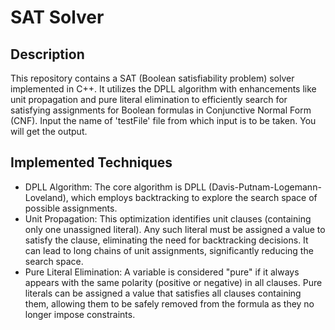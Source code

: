 # SAT Solver

<!-- **Author:** Arya Suwalka -->

## Description 
This repository contains a SAT (Boolean satisfiability problem) solver implemented in C++. It utilizes the DPLL algorithm with enhancements like unit propagation and pure literal elimination to efficiently search for satisfying assignments for Boolean formulas in Conjunctive Normal Form (CNF).
Input the name of 'testFile' file from which input is to be taken. You will get the output.

## Implemented Techniques

* DPLL Algorithm: The core algorithm is DPLL (Davis-Putnam-Logemann-Loveland), which employs backtracking to explore the search space of possible assignments.
* Unit Propagation: This optimization identifies unit clauses (containing only one unassigned literal). Any such literal must be assigned a value to satisfy the clause, eliminating the need for backtracking decisions. It can lead to long chains of unit assignments, significantly reducing the search space.
* Pure Literal Elimination: A variable is considered "pure" if it always appears with the same polarity (positive or negative) in all clauses. Pure literals can be assigned a value that satisfies all clauses containing them, allowing them to be safely removed from the formula as they no longer impose constraints.

<!-- ## Building and Running

This section explains how to compile and run the SAT solver:

**1. Compiling the Code:**

Use a C++ compiler like `g++` to compile the `SAT_Solver.cpp` file:

```bash
g++ SAT_Solver.cpp -o sat_solver -->